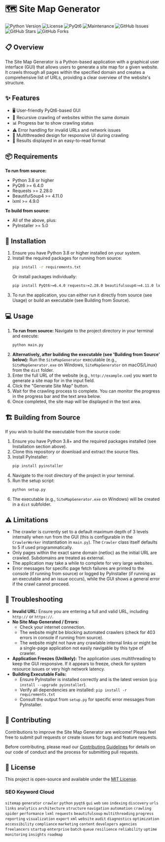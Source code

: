 # 🗺️ Site Map Generator

![Python Version](https://img.shields.io/badge/python-3.8+-blue.svg)
![License](https://img.shields.io/badge/license-MIT-green.svg)
![PyQt6](https://img.shields.io/badge/PyQt6-6.4+-orange.svg)
![Maintenance](https://img.shields.io/badge/Maintained%3F-yes-brightgreen.svg)
![GitHub Issues](https://img.shields.io/github/issues/jtgsystems/free-sitemap-generator)
![GitHub Stars](https://img.shields.io/github/stars/jtgsystems/free-sitemap-generator)
![GitHub Forks](https://img.shields.io/github/forks/jtgsystems/free-sitemap-generator)

## 📋 Overview
The Site Map Generator is a Python-based application with a graphical user interface (GUI) that allows users to generate a site map for a given website. It crawls through all pages within the specified domain and creates a comprehensive list of URLs, providing a clear overview of the website's structure.

## ✨ Features
- 🖥️ User-friendly PyQt6-based GUI
- 🔄 Recursive crawling of websites within the same domain
- 📊 Progress bar to show crawling status
- ⚠️ Error handling for invalid URLs and network issues
- 🧵 Multithreaded design for responsive UI during crawling
- 📝 Results displayed in an easy-to-read format

## 📦 Requirements

**To run from source:**
- Python 3.8 or higher
- PyQt6 >= 6.4.0
- Requests >= 2.28.0
- BeautifulSoup4 >= 4.11.0
- lxml >= 4.9.0

**To build from source:**
- All of the above, plus:
- PyInstaller >= 5.0

## 🚀 Installation

1. Ensure you have Python 3.8 or higher installed on your system.
2. Install the required packages for running from source:
   ```bash
   pip install -r requirements.txt
   ```
   Or install packages individually:
   ```bash
   pip install PyQt6>=6.4.0 requests>=2.28.0 beautifulsoup4>=4.11.0 lxml>=4.9.0
   ```
3. To run the application, you can either run it directly from source (see Usage) or build an executable (see Building from Source).

## 💻 Usage

1. **To run from source:**
   Navigate to the project directory in your terminal and execute:
   ```bash
   python main.py
   ```
2. **Alternatively, after building the executable (see 'Building from Source' below):**
   Run the `SiteMapGenerator` executable (e.g., `SiteMapGenerator.exe` on Windows, `SiteMapGenerator` on macOS/Linux) from the `dist` folder.
3. Enter the full URL of the website (e.g., `http://example.com`) you want to generate a site map for in the input field.
4. Click the "Generate Site Map" button.
5. Wait for the crawling process to complete. You can monitor the progress in the progress bar and the text area below.
6. Once completed, the site map will be displayed in the text area.

## 🏗️ Building from Source

If you wish to build the executable from the source code:

1. Ensure you have Python 3.8+ and the required packages installed (see Installation section above).
2. Clone this repository or download and extract the source files.
3. Install PyInstaller:
   ```bash
   pip install pyinstaller
   ```
4. Navigate to the root directory of the project in your terminal.
5. Run the setup script:
   ```bash
   python setup.py
   ```
6. The executable (e.g., `SiteMapGenerator.exe` on Windows) will be created in a `dist` subfolder.

## ⚠️ Limitations

- The crawler is currently set to a default maximum depth of 3 levels internally when run from the GUI (this is configurable in the `CrawlerWorker` instantiation in `main.py`). The `Crawler` class itself defaults to 5 if used programmatically.
- Only pages within the exact same domain (netloc) as the initial URL are crawled. Subdomains are treated as external.
- The application may take a while to complete for very large websites.
- Error messages for specific page fetch failures are printed to the console (if running from source) or logged by PyInstaller (if running as an executable and an issue occurs), while the GUI shows a general error if the crawl cannot proceed.

## 🐛 Troubleshooting

- **Invalid URL:** Ensure you are entering a full and valid URL, including `http://` or `https://`.
- **No Site Map Generated / Errors:**
    - Check your internet connection.
    - The website might be blocking automated crawlers (check for 403 errors in console if running from source).
    - The website might not have any crawlable internal links or might be a single-page application not easily navigable by this type of crawler.
- **Application Freezes (Unlikely):** The application uses multithreading to keep the GUI responsive. If it appears to freeze, check for system resource issues or very high network latency.
- **Building Executable Fails:**
    - Ensure PyInstaller is installed correctly and is the latest version (`pip install --upgrade pyinstaller`).
    - Verify all dependencies are installed: `pip install -r requirements.txt`
    - Consult the output from `setup.py` for specific error messages from PyInstaller.

## 🤝 Contributing

Contributions to improve the Site Map Generator are welcome! Please feel free to submit pull requests or create issues for bugs and feature requests.

Before contributing, please read our [Contributing Guidelines](CONTRIBUTING.md) for details on our code of conduct and the process for submitting pull requests.

## 📄 License

This project is open-source and available under the [MIT License](LICENSE).

### SEO Keyword Cloud

`sitemap` `generator` `crawler` `python` `pyqt6` `gui` `web` `seo` `indexing` `discovery` `urls` `links` `analytics` `architecture` `structure` `navigation` `automation` `crawling` `spider` `performance` `lxml` `requests` `beautifulsoup` `multithreading` `progress` `reporting` `visualization` `export` `xml` `website` `audit` `diagnostics` `optimization` `accessibility` `compliance` `marketing` `content` `developers` `agencies` `freelancers` `startup` `enterprise` `batch` `queue` `resilience` `reliability` `uptime` `monitoring` `insights` `roadmap`
